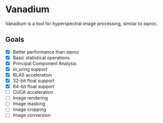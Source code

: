 # Vanadium
Vanadium is a tool for hyperspectral image processing, similar to siproc.

## Goals
- [x] Better performance than siproc
- [x] Basic statistical operations
- [x] Principal Component Analysis
- [x] io_uring support
- [x] BLAS acceleration
- [x] 32-bit float support
- [x] 64-bit float support
- [ ] CUDA acceleration
- [ ] Image rendering
- [ ] Image masking
- [ ] Image cropping
- [ ] Image conversion